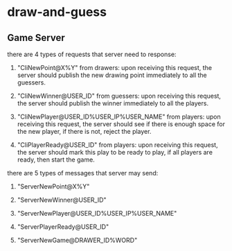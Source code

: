 # draw-and-guess

## Game Server

there are 4 types of requests that server need to response:

1. "CliNewPoint@X%Y" from drawers: upon receiving this request, the server should publish the new drawing point immediately to all the guessers.

2. "CliNewWinner@USER_ID" from guessers: upon receiving this request, the server should publish the winner immediately to all the players.

3. "CliNewPlayer@USER_ID%USER_IP%USER_NAME" from players: upon receiving this request, the server should see if there is enough space for the new player, if there is not, reject the player.

4. "CliPlayerReady@USER_ID" from players: upon receiving this request, the server should mark this play to be ready to play, if all players are ready, then start the game.

there are 5 types of messages that server may send:

1. "ServerNewPoint@X%Y"

2. "ServerNewWinner@USER_ID"

3. "ServerNewPlayer@USER_ID%USER_IP%USER_NAME"

4. "ServerPlayerReady@USER_ID"

5. "ServerNewGame@DRAWER_ID%WORD"


